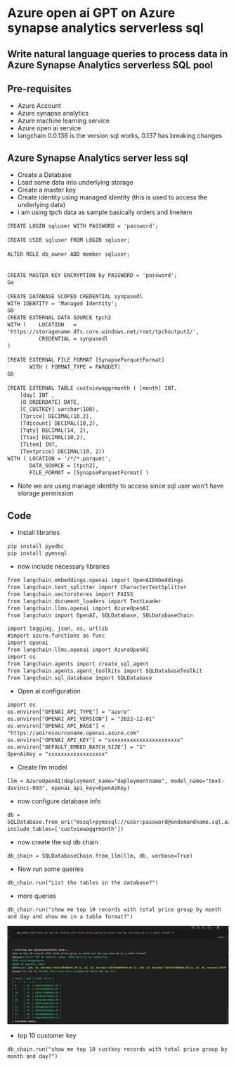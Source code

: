 # Azure open ai GPT on Azure synapse analytics serverless sql

## Write natural language queries to process data in Azure Synapse Analytics serverless SQL pool

## Pre-requisites

- Azure Account
- Azure synapse analytics
- Azure machine learning service
- Azure open ai service
- langchain 0.0.136 is the version sql works, 0.137 has breaking changes


## Azure Synapse Analytics server less sql

- Create a Database
- Load some data into underlying storage
- Create a master key
- Create identity using managed identity (this is used to access the underlying data)
- i am using tpch data as sample basically orders and lineitem

```
CREATE LOGIN sqluser WITH PASSWORD = 'password';

CREATE USER sqluser FROM LOGIN sqluser;

ALTER ROLE db_owner ADD member sqluser;


CREATE MASTER KEY ENCRYPTION by PASSWORD = 'password';
Go

CREATE DATABASE SCOPED CREDENTIAL synpasedl
WITH IDENTITY = 'Managed Identity';
GO
CREATE EXTERNAL DATA SOURCE tpch2
WITH (    LOCATION   = 'https://storagename.dfs.core.windows.net/root/tpchoutput2/',
          CREDENTIAL = synpasedl
)

CREATE EXTERNAL FILE FORMAT [SynapseParquetFormat]
       WITH ( FORMAT_TYPE = PARQUET)
GO

CREATE EXTERNAL TABLE custviewaggrmonth ( [month] INT,
    [day] INT ,
    [O_ORDERDATE] DATE,
    [C_CUSTKEY] varchar(100),
    [Tprice] DECIMAL(10,2),
    [Tdicount] DECIMAL(10,2),
    [Tqty] DECIMAL(14, 2),
    [Ttax] DECIMAL(10,2),
    [Titem] INT,
    [Textprice] DECIMAL(19, 2))
WITH ( LOCATION = '/*/*.parquet',
       DATA_SOURCE = [tpch2],
       FILE_FORMAT = [SynapseParquetFormat] )
```

- Note we are using manage identity to access since sql user won't have storage permission

## Code

- Install libraries

```
pip install pyodbc
pip install pymssql
```

- now include necessary libraries

```
from langchain.embeddings.openai import OpenAIEmbeddings
from langchain.text_splitter import CharacterTextSplitter
from langchain.vectorstores import FAISS
from langchain.document_loaders import TextLoader
from langchain.llms.openai import AzureOpenAI
from langchain import OpenAI, SQLDatabase, SQLDatabaseChain
```

```
import logging, json, os, urllib
#import azure.functions as func
import openai
from langchain.llms.openai import AzureOpenAI
import os
from langchain.agents import create_sql_agent
from langchain.agents.agent_toolkits import SQLDatabaseToolkit
from langchain.sql_database import SQLDatabase
```

- Open ai configuration

```
import os
os.environ["OPENAI_API_TYPE"] = "azure"
os.environ["OPENAI_API_VERSION"] = "2022-12-01"
os.environ["OPENAI_API_BASE"] = "https://aoiresourcename.openai.azure.com"
os.environ["OPENAI_API_KEY"] = "xxxxxxxxxxxxxxxxxxxxxxx"
os.environ["DEFAULT_EMBED_BATCH_SIZE"] = "1"
OpenAiKey = "xxxxxxxxxxxxxxxxxx"
```

- Create llm model

```
llm = AzureOpenAI(deployment_name="deploymentname", model_name="text-davinci-003", openai_api_key=OpenAiKey)
```

- now configure database info

```
db = SQLDatabase.from_uri("mssql+pymssql://user:password@ondemandname.sql.azuresynapse.net/dbname", include_tables=['custviewaggrmonth'])
```

- now create the sql db chain

```
db_chain = SQLDatabaseChain.from_llm(llm, db, verbose=True)
```

- Now run some queries

```
db_chain.run("List the tables in the database?")
```

- more queries

```
db_chain.run("show me top 10 records with total price group by month and day and show me in a table format?")
```

![Architecture](https://github.com/balakreshnan/Samples2023/blob/main/AzureML/images/sqldbchain1.jpg "Architecture")

- top 10 customer key

```
db_chain.run("show me top 10 custkey records with total price group by month and day?")
```